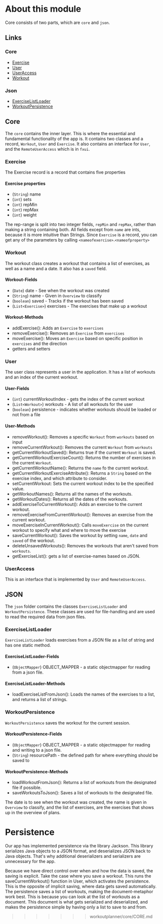 # About this module

Core consists of two parts, which are `core` and `json`.

## Links

### Core

- [Exercise](#exercise)
- [User](#user)
- [UserAccess](#useraccess)
- [Workout](#workout)

### Json

- [ExerciseListLoader](#exercise)
- [WorkoutPersistence](#workoutpersistence)

## Core

The `core` contains the inner layer. This is where the essential and fundamental functionality of the app is. It contains two classes and a record, `Workout`, `User` and `Exercise`. It also contains an interface for `User`, and the `RemoteUserAccess` which is in `fxui`.

### Exercise

The Exercise record is a record that contains five properties

#### Exercise properties

- (`String`) name
- (`int`) sets
- (`int`) repMin
- (`int`) repMax
- (`int`) weight

The rep-range is split into two integer fields, `repMin` and `repMax`, rather than making a string containing both.
All fields except from `name` are ints, because it is more intuitive than Strings.
Since `Exercise` is a record, you can get any of the parameters by calling `<nameofexercise>`.`<nameofproperty>`

### Workout

The workout class creates a workout that contains a list of exercises, as well as a name and a date. It also has a `saved` field.

#### Workout-Fields

- (`Date`) date - See when the workout was created
- (`String`) name - Given in `Overview` to classify
- (`boolean`) saved - Tracks if the workout has been saved
- (`List<Exercise>`) exercises - The exercises that make up a workout

#### Workout-Methods

- addExercise(): Adds an `Exercise` to `exercises`
- removeExercise(): Removes an `Exercise` from `exercises`
- moveExercise(): Moves an `Exercise` based on specific position in `exercises` and the direction
- getters and setters

### User

The user class represents a user in the application. It has a list of workouts and an index of the current workout.

#### User-Fields

- (`int`) currentWorkoutIndex - gets the index of the current workout
- (`List<Workout>`) workouts - A list of all workouts for the user
- (`boolean`) persistence - indicates whether workouts should be loaded or not from a file

#### User-Methods

- removeWorkout(): Removes a specific `Workout` from `workouts` based on input
- removeCurrentWorkout(): Removes the current `Workout` from `workouts`
- getCurrentWorkoutSaved(): Returns true if the current `Workout` is saved.
- getCurrentWorkoutExerciseCount(): Returns the number of exercises in the current `Workout`.
- getCurrentWorkoutName(): Returns the `name` fo the current workout.
- getCurrentWorkoutExerciseAttribute(): Returns a `String` based on the exercise index, and which attribute to consider.
- setCurrentWorkout: Sets the current workout index to be the specified value.
- getWorkoutNames(): Returns all the names of the workouts.
- getWorkoutDates(): Returns all the dates of the workouts.
- addExerciseToCurrentWorkout(): Adds an exercise to the current workout.
- removeExerciseFromCurrentWorkout(): Removes an exercise from the current workout.
- moveExerciseInCurrentWorkout(): Calls `moveExercise` on the current workout to specify what and where to move the exercise
- saveCurrentWorkout(): Saves the workout by setting `name`, `date` and `saved` of the workout.
- deleteUnsavedWorkouts(): Removes the workouts that aren't saved from `workouts`.
- getExerciseList(): gets a list of exercise-names based on JSON.

### UserAccess

This is an interface that is implemented by `User` and `RemoteUserAccess`.

## JSON

The `json` folder contains the classes `ExerciseListLoader` and `WorkoutPersistence`. These classes are used for file-handling and are used to read the required data from json files.

### ExerciseListLoader

`ExerciseListLoader` loads exercises from a JSON file as a list of string and has one static method.

#### ExerciseListLoader-Fields

- (`ObjectMapper`) OBJECT_MAPPER - a static objectmapper for reading from a json file.

#### ExerciseListLoader-Methods

- loadExerciseListFromJson(): Loads the names of the exercises to a list, and returns a list of strings.

### WorkoutPersistence

`WorkoutPersistence` saves the workout for the current session.

#### WorkoutPersistence-Fields

- (`ObjectMapper`) OBJECT_MAPPER - a static objectmapper for reading and writing to a json file.
- (`String`) resourcePath - the defined path for where everything should be saved to

#### WorkoutPersistence-Methods

- loadWorkoutFromJson(): Returns a list of workouts from the designated file if possible.
- saveWorkoutsToJson(): Saves a list of workouts to the designated file.

The date is to see when the workout was created, the name is given in `Overview` to classify, and the list of exercises, are the exercises that shows up in the overview of plans.

# Persistence

Our app has implemented persistence via the library Jackson.
This library serializes Java objects to a JSON format, and deserializes JSON back to Java objects.
That's why additional deserializers and serializers are unnecessary for the app. 

Because we have direct control over when and how the data is saved, the saving is explicit. Take the case where you save a workout. This runs the saveCurrentWorkout() function in User, which activates the persistence. This is the opposite of implicit saving, where data gets saved automatically.
The persistence saves a list of workouts, making the document-metaphor work best. This is because you can look at the list of workouts as a document. This document is what gets serialized and deserialized, and makes the persistence simple by having only a list to save to and from.
>>>>>>> workoutplanner/core/CORE.md

